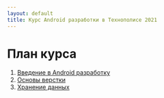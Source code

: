 ```yaml
---
layout: default
title: Курс Android разработки в Технополисе 2021
---
```


# План курса

1. [Введение в Android разработку](01_intro/)
2. [Основы верстки](02_views_layouts_recycler/)
5. [Хранение данных](03_storage/)